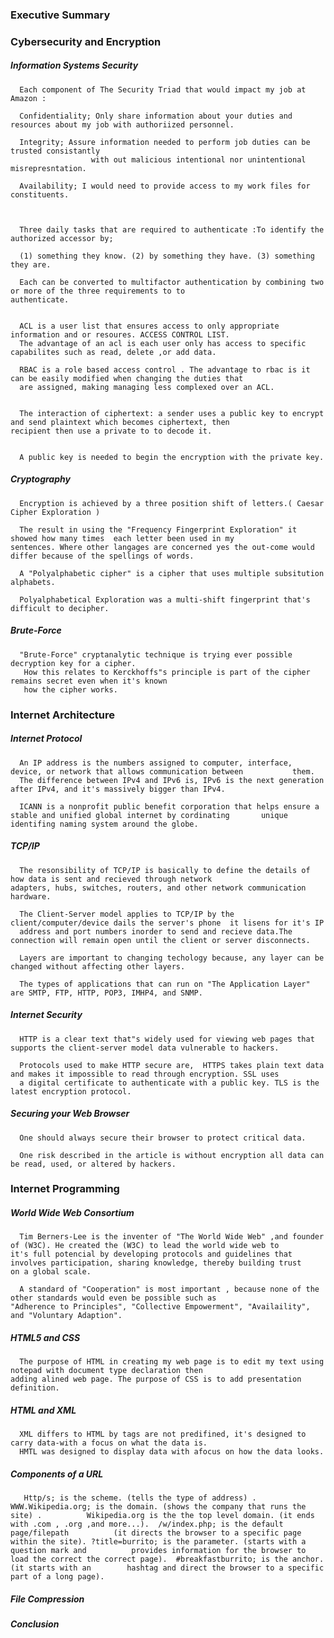 ### Executive Summary 



### Cybersecurity and Encryption

##### Information Systems Security


      Each component of The Security Triad that would impact my job at Amazon :
      
      Confidentiality; Only share information about your duties and resources about my job with authoriized personnel.
      
      Integrity; Assure information needed to perform job duties can be trusted consistantly 
                      with out malicious intentional nor unintentional misrepresntation.
                      
      Availability; I would need to provide access to my work files for constituents.
      
      
        
      Three daily tasks that are required to authenticate :To identify the authorized accessor by; 
      
      (1) something they know. (2) by something they have. (3) something they are.
      
      Each can be converted to multifactor authentication by combining two or more of the three requirements to to                             authenticate.
      
      
      ACL is a user list that ensures access to only appropriate information and or resoures. ACCESS CONTROL LIST.
      The advantage of an acl is each user only has access to specific capabilites such as read, delete ,or add data.
      
      RBAC is a role based access control . The advantage to rbac is it can be easily modified when changing the duties that 
      are assigned, making managing less complexed over an ACL.
      
      
      The interaction of ciphertext: a sender uses a public key to encrypt and send plaintext which becomes ciphertext, then                   recipient then use a private to to decode it.
      
      
      A public key is needed to begin the encryption with the private key.
                                            
      
     
##### Cryptography

      
      Encryption is achieved by a three position shift of letters.( Caesar Cipher Exploration ) 
      
      The result in using the "Frequency Fingerprint Exploration" it showed how many times  each letter been used in my                       sentences. Where other langages are concerned yes the out-come would differ because of the spellings of words.
      
      A "Polyalphabetic cipher" is a cipher that uses multiple subsitution alphabets.
      
      Polyalphabetical Exploration was a multi-shift fingerprint that's difficult to decipher.
      


##### Brute-Force


      "Brute-Force" cryptanalytic technique is trying ever possible decryption key for a cipher.
       How this relates to Kerckhoffs"s principle is part of the cipher remains secret even when it's known
       how the cipher works.
       
       

### Internet Architecture


##### Internet Protocol


      An IP address is the numbers assigned to computer, interface, device, or network that allows communication between           them.
      The difference between IPv4 and IPv6 is, IPv6 is the next generation after IPv4, and it's massively bigger than IPv4.
      
      ICANN is a nonprofit public benefit corporation that helps ensure a stable and unified global internet by cordinating       unique       identifing naming system around the globe.
      


##### TCP/IP


      The resonsibility of TCP/IP is basically to define the details of how data is sent and recieved through network                         adapters, hubs, switches, routers, and other network communication hardware.
      
      The Client-Server model applies to TCP/IP by the client/computer/device dails the server's phone  it lisens for it's IP         
      address and port numbers inorder to send and recieve data.The connection will remain open until the client or server disconnects.
      
      Layers are important to changing techology because, any layer can be changed without affecting other layers.
      
      The types of applications that can run on "The Application Layer" are SMTP, FTP, HTTP, POP3, IMHP4, and SNMP.
      
      
      
##### Internet Security


      HTTP is a clear text that"s widely used for viewing web pages that supports the client-server model data vulnerable to hackers.
       
      Protocols used to make HTTP secure are,  HTTPS takes plain text data and makes it impossible to read through encryption. SSL uses 
      a digital certificate to authenticate with a public key. TLS is the latest encryption protocol.
       


##### Securing your Web Browser


      One should always secure their browser to protect critical data.
      
      One risk described in the article is without encryption all data can be read, used, or altered by hackers.
      
      
      
### Internet Programming


##### World Wide Web Consortium 


      Tim Berners-Lee is the inventer of "The World Wide Web" ,and founder of (W3C). He created the (W3C) to lead the world wide web to       it's full potencial by developing protocols and guidelines that involves participation, sharing knowledge, thereby building trust       on a global scale.
    
      A standard of "Cooperation" is most important , because none of the other standards would even be possible such as                       "Adherence to Principles", "Collective Empowerment", "Availaility", and "Voluntary Adaption".
    


##### HTML5 and CSS


      The purpose of HTML in creating my web page is to edit my text using notepad with document type declaration then                         adding alined web page. The purpose of CSS is to add presentation definition.
      
      
      
##### HTML and XML


      XML differs to HTML by tags are not predifined, it's designed to carry data-with a focus on what the data is.
      HMTL was designed to display data with afocus on how the data looks.
      
      
      
##### Components of a URL


       Http/s; is the scheme. (tells the type of address) . WWW.Wikipedia.org; is the domain. (shows the company that runs the site) .          Wikipedia.org is the the top level domain. (it ends with .com , .org ,and more...).  /w/index.php; is the default page/filepath          (it directs the browser to a specific page within the site). ?title=burrito; is the parameter. (starts with a question mark and          provides information for the browser to load the correct the correct page).  #breakfastburrito; is the anchor. (it starts with an        hashtag and direct the browser to a specific part of a long page).  
       
##### File Compression



##### Conclusion

